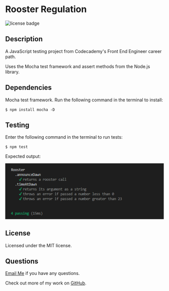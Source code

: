 # Rooster Regulation
![license badge](https://img.shields.io/badge/license-MIT-blue)

## Description 

A JavaScript testing project from Codecademy's Front End Engineer career path.

Uses the Mocha test framework and assert methods from the Node.js library. 

## Dependencies 

Mocha test framework. Run the following command in the terminal to install: 

~~~
$ npm install mocha -D
~~~

## Testing

Enter the following command in the terminal to run tests:  
~~~
$ npm test
~~~

Expected output: 

![screenshot](./rooster_test.png)

## License
Licensed under the MIT license.

## Questions 
[Email Me](Chloe.a.harris17@gmail.com) if you have any questions.

Check out more of my work on [GitHub](https://github.com/chloeharris1).